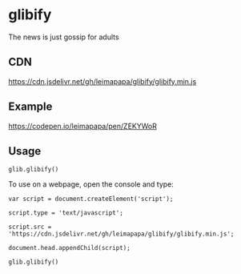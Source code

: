 # glibify
The news is just gossip for adults

## CDN
https://cdn.jsdelivr.net/gh/leimapapa/glibify/glibify.min.js

## Example

https://codepen.io/leimapapa/pen/ZEKYWoR


## Usage

`glib.glibify()`


To use on a webpage, open the console and type:

`var script = document.createElement('script');`

`script.type = 'text/javascript';`

`script.src = 'https://cdn.jsdelivr.net/gh/leimapapa/glibify/glibify.min.js';`

`document.head.appendChild(script);`

`glib.glibify()`
